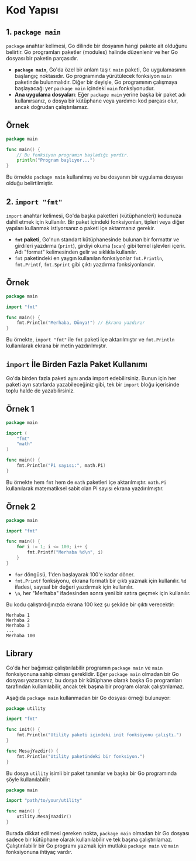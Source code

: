 # Kod Yapısı

## 1. `package main`

`package` anahtar kelimesi, Go dilinde bir dosyanın hangi pakete ait olduğunu belirtir. Go programları paketler (modules) halinde düzenlenir ve her Go dosyası bir paketin parçasıdır.

- **`package main`**, Go'da özel bir anlam taşır. `main` paketi, Go uygulamasının başlangıç noktasıdır. Go programında yürütülecek fonksiyon `main` paketinde bulunmalıdır. Diğer bir deyişle, Go programının çalışmaya başlayacağı yer `package main` içindeki `main` fonksiyonudur.
- **Ana uygulama dosyaları**: Eğer `package main` yerine başka bir paket adı kullanırsanız, o dosya bir kütüphane veya yardımcı kod parçası olur, ancak doğrudan çalıştırılamaz.

## Örnek

```go
package main

func main() {
    // Bu fonksiyon programın başladığı yerdir.
    println("Program başlıyor...")
}
```

Bu örnekte `package main` kullanılmış ve bu dosyanın bir uygulama dosyası olduğu belirtilmiştir.

## 2. `import "fmt"`

`import` anahtar kelimesi, Go'da başka paketleri (kütüphaneleri) kodunuza dahil etmek için kullanılır. Bir paket içindeki fonksiyonları, tipleri veya diğer yapıları kullanmak istiyorsanız o paketi içe aktarmanız gerekir.

- **`fmt` paketi**, Go'nun standart kütüphanesinde bulunan bir formattır ve girdileri yazdırma (`print`), girdiyi okuma (`scan`) gibi temel işlevleri içerir. Adı "format" kelimesinden gelir ve sıklıkla kullanılır.
- `fmt` paketindeki en yaygın kullanılan fonksiyonlar `fmt.Println`, `fmt.Printf`, `fmt.Sprint` gibi çıktı yazdırma fonksiyonlarıdır.

## Örnek

```go
package main

import "fmt"

func main() {
    fmt.Println("Merhaba, Dünya!") // Ekrana yazdırır
}
```

Bu örnekte, `import "fmt"` ile `fmt` paketi içe aktarılmıştır ve `fmt.Println` kullanılarak ekrana bir metin yazdırılmıştır.

## `import` İle Birden Fazla Paket Kullanımı

Go'da birden fazla paketi aynı anda import edebilirsiniz. Bunun için her paketi ayrı satırlarda yazabileceğiniz gibi, tek bir `import` bloğu içerisinde toplu halde de yazabilirsiniz.

## Örnek 1

```go
package main

import (
    "fmt"
    "math"
)

func main() {
    fmt.Println("Pi sayısı:", math.Pi)
}
```

Bu örnekte hem `fmt` hem de `math` paketleri içe aktarılmıştır. `math.Pi` kullanılarak matematiksel sabit olan Pi sayısı ekrana yazdırılmıştır.

## Örnek 2

```go
package main

import "fmt"

func main() {
    for i := 1; i <= 100; i++ {
        fmt.Printf("Merhaba %d\n", i)
    }
}
```

- `for` döngüsü, 1'den başlayarak 100'e kadar döner.
- `fmt.Printf` fonksiyonu, ekrana formatlı bir çıktı yazmak için kullanılır. `%d` ifadesi, sayısal bir değeri yazdırmak için kullanılır.
- `\n`, her "Merhaba" ifadesinden sonra yeni bir satıra geçmek için kullanılır.

Bu kodu çalıştırdığınızda ekrana 100 kez şu şekilde bir çıktı verecektir:

```
Merhaba 1
Merhaba 2
Merhaba 3
...
Merhaba 100
```

## Library

Go'da her bağımsız çalıştırılabilir programın `package main` ve `main` fonksiyonuna sahip olması gereklidir. Eğer `package main` olmadan bir Go dosyası yazarsanız, bu dosya bir kütüphane olarak başka Go programları tarafından kullanılabilir, ancak tek başına bir program olarak çalıştırılamaz.

Aşağıda `package main` kullanmadan bir Go dosyası örneği bulunuyor:

```go
package utility

import "fmt"

func init() {
    fmt.Println("Utility paketi içindeki init fonksiyonu çalıştı.")
}

func MesajYazdir() {
    fmt.Println("Utility paketindeki bir fonksiyon.")
}
```

Bu dosya `utility` isimli bir paket tanımlar ve başka bir Go programında şöyle kullanılabilir:

```go
package main

import "path/to/your/utility"

func main() {
    utility.MesajYazdir()
}
```

Burada dikkat edilmesi gereken nokta, `package main` olmadan bir Go dosyası sadece bir kütüphane olarak kullanılabilir ve tek başına çalıştırılamaz. Çalıştırılabilir bir Go programı yazmak için mutlaka `package main` ve `main` fonksiyonuna ihtiyaç vardır.